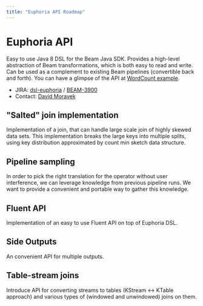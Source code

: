 ```yaml
---
title: "Euphoria API Roadmap"
---
```

<!--
Licensed under the Apache License, Version 2.0 (the "License");
you may not use this file except in compliance with the License.
You may obtain a copy of the License at

http://www.apache.org/licenses/LICENSE-2.0

Unless required by applicable law or agreed to in writing, software
distributed under the License is distributed on an "AS IS" BASIS,
WITHOUT WARRANTIES OR CONDITIONS OF ANY KIND, either express or implied.
See the License for the specific language governing permissions and
limitations under the License.
-->

# Euphoria API

Easy to use Java 8 DSL for the Beam Java SDK. Provides a high-level abstraction of Beam transformations, which is both easy to read and write. Can be used as a complement to existing Beam pipelines (convertible back and forth). You can have a glimpse of the API at [WordCount example](/documentation/sdks/java/euphoria/#wordcount-example).

- JIRA: [dsl-euphoria](https://issues.apache.org/jira/browse/BEAM-4366?jql=project%20%3D%20BEAM%20AND%20component%20%3D%20dsl-euphoria) / [BEAM-3900](https://issues.apache.org/jira/browse/BEAM-3900)
- Contact: [David Moravek](mailto:dmvk@apache.org)

## "Salted" join implementation

Implementation of a join, that can handle large scale join of highly skewed data sets. This implementation breaks
the large keys into multiple splits, using key distribution approximated by count min sketch data structure.

## Pipeline sampling

In order to pick the right translation for the operator without user interference, we can leverage knowledge from
previous pipeline runs. We want to provide a convenient and portable way to gather this knowledge.

## Fluent API

Implementation of an easy to use Fluent API on top of Euphoria DSL.

## Side Outputs

An convenient API for multiple outputs.

## Table-stream joins

Introduce API for converting streams to tables (KStream <-> KTable approach) and various types of (windowed and unwindowed) joins on them.
